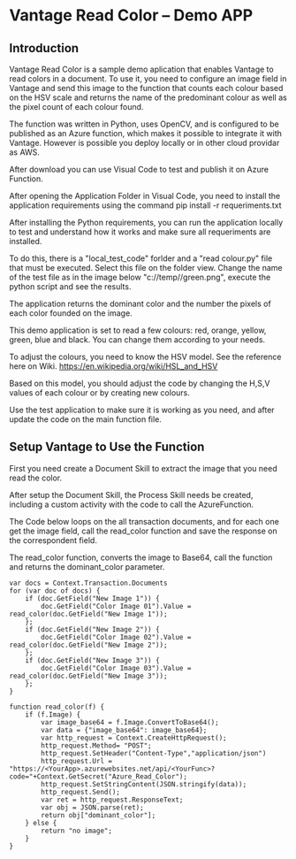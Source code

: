 # Vantage Read Color – Demo APP

## Introduction

Vantage Read Color is a sample demo aplication that enables Vantage to read colors in a document. To use it, you need to configure an image field in Vantage and send this image to the function that counts each colour based on the HSV scale and returns the name of the predominant colour as well as the pixel count of each colour found. 

The function was written in Python, uses OpenCV, and is configured to be published as an Azure function, which makes it possible to integrate it with Vantage.  However is possible you deploy locally or in other cloud providar as AWS. 

After download you can use Visual Code to test and publish it on Azure Function. 

After opening the Application Folder in Visual Code, you need to install the application requirements using the command  pip install -r requeriments.txt

After installing the Python requirements, you can run the application locally to test and understand how it works and make sure all requeriments are installed. 

To do this, there is a "local_test_code" forlder and a "read colour.py" file that must be executed. Select this file on the folder view. Change the name of the test file as in the image below "c://temp//green.png", execute the python script and see the results.

The application returns the dominant color and the number the pixels of each color founded on the image. 

This demo application is set to read a few colours: red, orange, yellow, green, blue and black.  You can change them according to your needs. 

To adjust the colours, you need to know the HSV model. See the reference here on Wiki. https://en.wikipedia.org/wiki/HSL_and_HSV

Based on this model, you should adjust the code by changing the H,S,V values of each colour or by creating new colours.   

Use the test application to make sure it is working as you need, and after update the code on the main function file. 


## Setup Vantage to Use the Function

First you need create a Document Skill to extract the image that you need read the color.

After setup the Document Skill, the Process Skill needs be created, including a custom activity with the code to call the AzureFunction. 

The Code below loops on the all transaction documents, and for each one get the image field, call the read_color function and save the response on the correspondent field. 

The read_color function, converts the image to Base64, call the function and returns the dominant_color parameter. 

```
var docs = Context.Transaction.Documents
for (var doc of docs) {
    if (doc.GetField("New Image 1")) {
        doc.GetField("Color Image 01").Value = read_color(doc.GetField("New Image 1"));
    };
    if (doc.GetField("New Image 2")) {
        doc.GetField("Color Image 02").Value = read_color(doc.GetField("New Image 2"));
    };
    if (doc.GetField("New Image 3")) {
        doc.GetField("Color Image 03").Value = read_color(doc.GetField("New Image 3"));
    };
}

function read_color(f) {
    if (f.Image) {
        var image_base64 = f.Image.ConvertToBase64();
        var data = {"image_base64": image_base64};
        var http_request = Context.CreateHttpRequest();
        http_request.Method= "POST";
        http_request.SetHeader("Content-Type","application/json")
        http_request.Url = "https://<YourApp>.azurewebsites.net/api/<YourFunc>?code="+Context.GetSecret("Azure_Read_Color");
        http_request.SetStringContent(JSON.stringify(data));
        http_request.Send();
        var ret = http_request.ResponseText;
        var obj = JSON.parse(ret);
        return obj["dominant_color"];
    } else {
        return "no image";
    }
}
```

